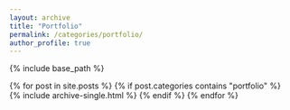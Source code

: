 ```yaml
---
layout: archive
title: "Portfolio"
permalink: /categories/portfolio/
author_profile: true
---
```


{% include base_path %}


{% for post in site.posts %}
  {% if post.categories contains "portfolio" %}
    {% include archive-single.html %}
  {% endif %}
{% endfor %}
